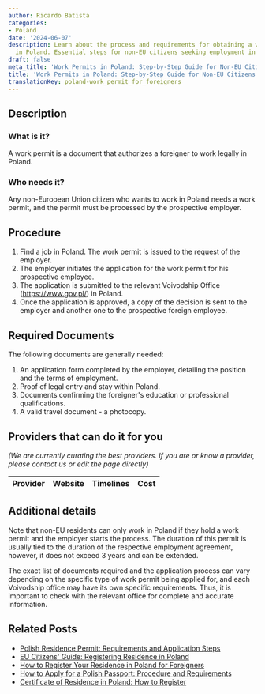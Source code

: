 ```yaml
---
author: Ricardo Batista
categories:
- Poland
date: '2024-06-07'
description: Learn about the process and requirements for obtaining a work permit
  in Poland. Essential steps for non-EU citizens seeking employment in Poland.
draft: false
meta_title: 'Work Permits in Poland: Step-by-Step Guide for Non-EU Citizens'
title: 'Work Permits in Poland: Step-by-Step Guide for Non-EU Citizens'
translationKey: poland-work_permit_for_foreigners
---
```


## Description
### What is it?
A work permit is a document that authorizes a foreigner to work legally in Poland.
### Who needs it?
Any non-European Union citizen who wants to work in Poland needs a work permit, and the permit must be processed by the prospective employer.

## Procedure
1. Find a job in Poland. The work permit is issued to the request of the employer.
2. The employer initiates the application for the work permit for his prospective employee. 
3. The application is submitted to the relevant Voivodship Office (https://www.gov.pl/) in Poland.
4. Once the application is approved, a copy of the decision is sent to the employer and another one to the prospective foreign employee. 

## Required Documents
The following documents are generally needed:

1. An application form completed by the employer, detailing the position and the terms of employment.
2. Proof of legal entry and stay within Poland.
3. Documents confirming the foreigner's education or professional qualifications.
4. A valid travel document - a photocopy.

## Providers that can do it for you

_(We are currently curating the best providers. If you are or know a provider, please contact us or edit the page directly)_

| Provider        |     Website     |     Timelines    |       Cost      |
| :-------------: | :-------------: |  :-------------: | :-------------: |

## Additional details
Note that non-EU residents can only work in Poland if they hold a work permit and the employer starts the process. The duration of this permit is usually tied to the duration of the respective employment agreement, however, it does not exceed 3 years and can be extended. 

The exact list of documents required and the application process can vary depending on the specific type of work permit being applied for, and each Voivodship office may have its own specific requirements. Thus, it is important to check with the relevant office for complete and accurate information.
## Related Posts

- [Polish Residence Permit: Requirements and Application Steps](https://tramitit.com/guides/poland/residence_permit/)
- [EU Citizens' Guide: Registering Residence in Poland](https://tramitit.com/guides/poland/registration_of_residence_for_eu_citizens/)
- [How to Register Your Residence in Poland for Foreigners](https://tramitit.com/guides/poland/registering_the_residence_of_a_foreigner/)
- [How to Apply for a Polish Passport: Procedure and Requirements](https://tramitit.com/guides/poland/passport/)
- [Certificate of Residence in Poland: How to Register](https://tramitit.com/guides/poland/certificate_of_registration_of_residence/)
